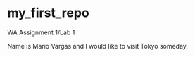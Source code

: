 # my_first_repo
WA Assignment 1/Lab 1

Name is Mario Vargas and I would like to visit Tokyo someday.
